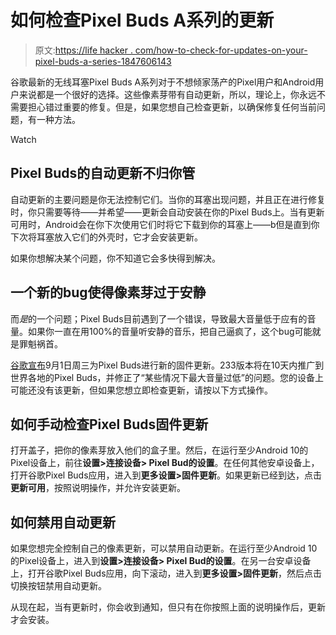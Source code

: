 # 如何检查Pixel Buds A系列的更新

> 原文:[https://life hacker . com/how-to-check-for-updates-on-your-pixel-buds-a-series-1847606143](https://lifehacker.com/how-to-check-for-updates-on-your-pixel-buds-a-series-1847606143)

谷歌最新的无线耳塞Pixel Buds A系列对于不想倾家荡产的Pixel用户和Android用户来说都是一个很好的选择。这些像素芽带有自动更新，所以，理论上，你永远不需要担心错过重要的修复。但是，如果您想自己检查更新，以确保修复任何当前问题，有一种方法。

Watch

## Pixel Buds的自动更新不归你管

自动更新的主要问题是你无法控制它们。当你的耳塞出现问题，并且正在进行修复时，你只需要等待——并希望——更新会自动安装在你的Pixel Buds上。当有更新可用时，Android会在你下次使用它们时将它下载到你的耳塞上——b但是直到你下次将耳塞放入它们的外壳时，它才会安装更新。

如果你想解决某个问题，你不知道它会多快得到解决。

## 一个新的bug使得像素芽过于安静

而*是*的一个问题；Pixel Buds目前遇到了一个错误，导致最大音量低于应有的音量。如果你一直在用100%的音量听安静的音乐，把自己逼疯了，这个bug可能就是罪魁祸首。

[谷歌宣布](https://support.google.com/googlepixelbuds/thread/123942190/upcoming-firmware-update-for-pixel-buds-a-series?hl=en)9月1日周三为Pixel Buds进行新的固件更新。233版本将在10天内推广到世界各地的Pixel Buds，并修正了“某些情况下最大音量过低”的问题。您的设备上可能还没有该更新，但如果您想立即检查更新，请按以下方式操作。

## 如何手动检查Pixel Buds固件更新

打开盖子，把你的像素芽放入他们的盒子里。然后，在运行至少Android 10的Pixel设备上，前往**设置>连接设备> Pixel Bud的设置**。在任何其他安卓设备上，打开谷歌Pixel Buds应用，进入到**更多设置>固件更新**。如果更新已经到达，点击**更新可用**，按照说明操作，并允许安装更新。

## 如何禁用自动更新

如果您想完全控制自己的像素更新，可以禁用自动更新。在运行至少Android 10的Pixel设备上，进入到**设置>连接设备> Pixel Bud的设置**。在另一台安卓设备上，打开谷歌Pixel Buds应用，向下滚动，进入到**更多设置>固件更新**，然后点击切换按钮禁用自动更新。

从现在起，当有更新时，你会收到通知，但只有在你按照上面的说明操作后，更新才会安装。